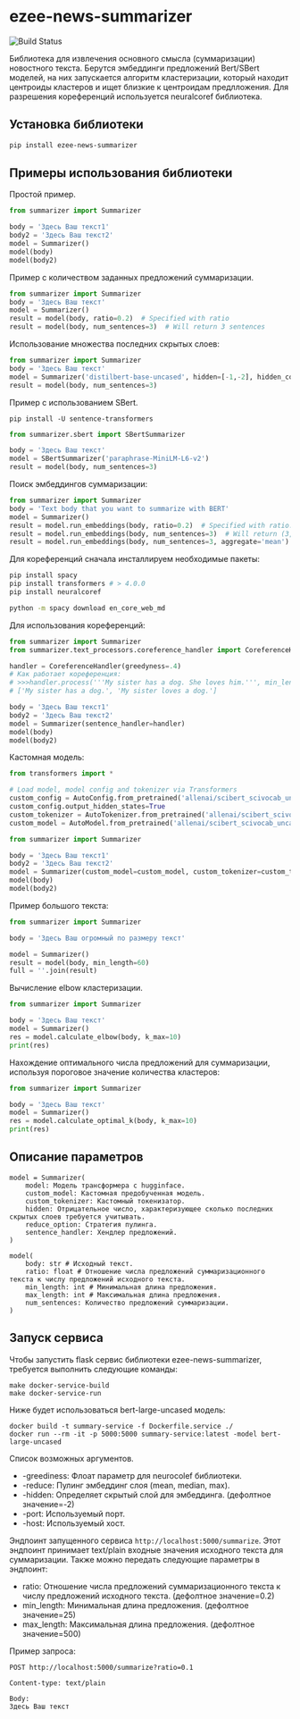 # ezee-news-summarizer

![Build Status](https://github.com/dmmiller612/bert-extractive-summarizer/actions/workflows/test.yml/badge.svg)

Библиотека для извлечения основного смысла (суммаризации) новостного текста.
Берутся эмбеддинги предложений Bert/SBert моделей, на них запускается алгоритм кластеризации, 
который находит центроиды кластеров и ищет близкие к центроидам предлложения.
Для разрешения кореференций используется neuralcoref библиотека.


## Установка библиотеки

```bash
pip install ezee-news-summarizer
```

## Примеры использования библиотеки

Простой пример.

```python
from summarizer import Summarizer

body = 'Здесь Ваш текст1'
body2 = 'Здесь Ваш текст2'
model = Summarizer()
model(body)
model(body2)
```

Пример с количеством заданных предложений суммаризации.

```python
from summarizer import Summarizer
body = 'Здесь Ваш текст'
model = Summarizer()
result = model(body, ratio=0.2)  # Specified with ratio
result = model(body, num_sentences=3)  # Will return 3 sentences 
```

Использование множества последних скрытых слоев:

```python
from summarizer import Summarizer
body = 'Здесь Ваш текст'
model = Summarizer('distilbert-base-uncased', hidden=[-1,-2], hidden_concat=True)
result = model(body, num_sentences=3)
```

Пример с использованием SBert.

```
pip install -U sentence-transformers
```

```python
from summarizer.sbert import SBertSummarizer

body = 'Здесь Ваш текст'
model = SBertSummarizer('paraphrase-MiniLM-L6-v2')
result = model(body, num_sentences=3)
```

Поиск эмбеддингов суммаризации:

```python
from summarizer import Summarizer
body = 'Text body that you want to summarize with BERT'
model = Summarizer()
result = model.run_embeddings(body, ratio=0.2)  # Specified with ratio. 
result = model.run_embeddings(body, num_sentences=3)  # Will return (3, N) embedding numpy matrix.
result = model.run_embeddings(body, num_sentences=3, aggregate='mean')  # Will return Mean aggregate over embeddings. 
```

Для кореференций сначала инсталлируем необходимые пакеты:

```bash
pip install spacy
pip install transformers # > 4.0.0
pip install neuralcoref

python -m spacy download en_core_web_md
```

Для использования кореференций:

```python
from summarizer import Summarizer
from summarizer.text_processors.coreference_handler import CoreferenceHandler

handler = CoreferenceHandler(greedyness=.4)
# Как работает кореференция:
# >>>handler.process('''My sister has a dog. She loves him.''', min_length=2)
# ['My sister has a dog.', 'My sister loves a dog.']

body = 'Здесь Ваш текст1'
body2 = 'Здесь Ваш текст2'
model = Summarizer(sentence_handler=handler)
model(body)
model(body2)
```
Кастомная модель:

```python
from transformers import *

# Load model, model config and tokenizer via Transformers
custom_config = AutoConfig.from_pretrained('allenai/scibert_scivocab_uncased')
custom_config.output_hidden_states=True
custom_tokenizer = AutoTokenizer.from_pretrained('allenai/scibert_scivocab_uncased')
custom_model = AutoModel.from_pretrained('allenai/scibert_scivocab_uncased', config=custom_config)

from summarizer import Summarizer

body = 'Здесь Ваш текст1'
body2 = 'Здесь Ваш текст2'
model = Summarizer(custom_model=custom_model, custom_tokenizer=custom_tokenizer)
model(body)
model(body2)
```

Пример большого текста:

```python
from summarizer import Summarizer

body = 'Здесь Ваш огромный по размеру текст'

model = Summarizer()
result = model(body, min_length=60)
full = ''.join(result)
```

Вычисление elbow кластеризации.

```python
from summarizer import Summarizer

body = 'Здесь Ваш текст'
model = Summarizer()
res = model.calculate_elbow(body, k_max=10)
print(res)
```

Нахождение оптимального числа предложений для суммаризации, используя пороговое значение количества кластеров:

```python
from summarizer import Summarizer

body = 'Здесь Ваш текст'
model = Summarizer()
res = model.calculate_optimal_k(body, k_max=10)
print(res)
```

## Описание параметров

```
model = Summarizer(
    model: Модель трансформера с hugginface.
    custom_model: Кастомная предобученная модель.
    custom_tokenizer: Кастомный токенизатор.
    hidden: Отрицательное число, характеризующее сколько последних скрытых слоев требуется учитывать.
    reduce_option: Стратегия пулинга.
    sentence_handler: Хендлер предложений.
)

model(
    body: str # Исходный текст.
    ratio: float # Отношение числа предложений суммаризационного текста к числу предложений исходного текста.
    min_length: int # Минимальная длина предложения.
    max_length: int # Максимальная длина предложения.
    num_sentences: Количество предложений суммаризации.
)
```

## Запуск сервиса

Чтобы запустить flask сервис библиотеки ezee-news-summarizer, требуется выполнить следующие команды:

```
make docker-service-build
make docker-service-run
```

Ниже будет использоваться bert-large-uncased модель:

```
docker build -t summary-service -f Dockerfile.service ./
docker run --rm -it -p 5000:5000 summary-service:latest -model bert-large-uncased
```

Список возможных аргументов.

* -greediness: Флоат параметр для neurocolef библиотеки.
* -reduce: Пулинг эмбеддинг слоя (mean, median, max).
* -hidden: Определяет скрытый слой для эмбеддинга. (дефолтное значение=-2)
* -port: Используемый порт.
* -host: Используемый хост.

Эндпоинт запущенного сервиса `http://localhost:5000/summarize`. 
Этот эндпоинт принимает text/plain входные значения исходного текста для суммаризации. Также
можно передать следующие параметры в эндпоинт:

* ratio: Отношение числа предложений суммаризационного текста к числу предложений исходного текста. (дефолтное значение=0.2)
* min_length: Минимальная длина предложения. (дефолтное значение=25)
* max_length: Максимальная длина предложения. (дефолтное значение=500)

Пример запроса:

```
POST http://localhost:5000/summarize?ratio=0.1

Content-type: text/plain

Body:
Здесь Ваш текст
